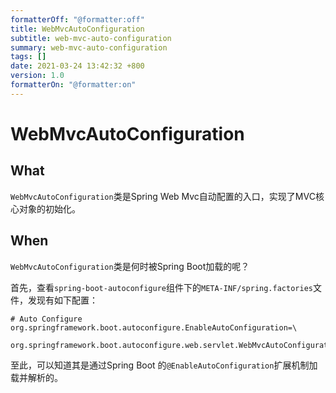 ```yaml
---
formatterOff: "@formatter:off"
title: WebMvcAutoConfiguration
subtitle: web-mvc-auto-configuration 
summary: web-mvc-auto-configuration 
tags: [] 
date: 2021-03-24 13:42:32 +800 
version: 1.0
formatterOn: "@formatter:on"
---
```


# WebMvcAutoConfiguration

## What

`WebMvcAutoConfiguration`类是Spring Web Mvc自动配置的入口，实现了MVC核心对象的初始化。

## When

`WebMvcAutoConfiguration`类是何时被Spring Boot加载的呢？

首先，查看`spring-boot-autoconfigure`组件下的`META-INF/spring.factories`文件，发现有如下配置：

```properties
# Auto Configure
org.springframework.boot.autoconfigure.EnableAutoConfiguration=\
  org.springframework.boot.autoconfigure.web.servlet.WebMvcAutoConfiguration
```

至此，可以知道其是通过Spring Boot 的`@EnableAutoConfiguration`扩展机制加载并解析的。


